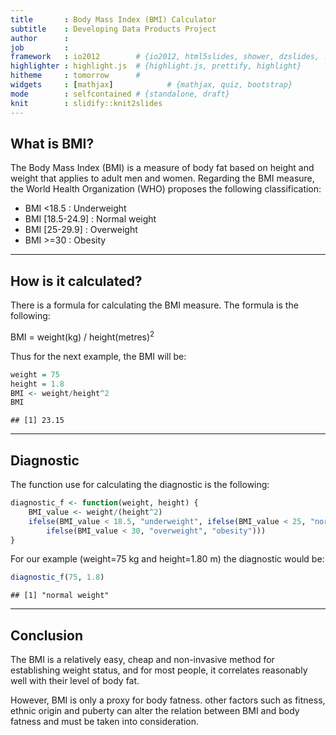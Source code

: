 ```yaml
---
title       : Body Mass Index (BMI) Calculator
subtitle    : Developing Data Products Project
author      : 
job         : 
framework   : io2012        # {io2012, html5slides, shower, dzslides, ...}
highlighter : highlight.js  # {highlight.js, prettify, highlight}
hitheme     : tomorrow      # 
widgets     : [mathjax]            # {mathjax, quiz, bootstrap}
mode        : selfcontained # {standalone, draft}
knit        : slidify::knit2slides
---
```


## What is BMI?

The Body Mass Index (BMI) is a measure of body fat based on height and weight that applies to adult men and women.
Regarding the BMI measure, the World Health Organization (WHO) proposes the following classification:
* BMI <18.5       : Underweight
* BMI [18.5-24.9] : Normal weight
* BMI [25-29.9]   : Overweight
* BMI >=30        : Obesity

--- 

## How is it calculated?
There is a formula for calculating the BMI measure. The formula is the following:

BMI = weight(kg) / height(metres)$^2$

Thus for the next example, the BMI will be:


```r
weight = 75
height = 1.8
BMI <- weight/height^2
BMI
```

```
## [1] 23.15
```



---

## Diagnostic
The function use for calculating the diagnostic is the following:

```r
diagnostic_f <- function(weight, height) {
    BMI_value <- weight/(height^2)
    ifelse(BMI_value < 18.5, "underweight", ifelse(BMI_value < 25, "normal weight", 
        ifelse(BMI_value < 30, "overweight", "obesity")))
}
```


For our example (weight=75 kg and height=1.80 m) the diagnostic would be:

```r
diagnostic_f(75, 1.8)
```

```
## [1] "normal weight"
```

---
## Conclusion
The BMI is a relatively easy, cheap and non-invasive method for establishing weight status, and for most people, it correlates reasonably well with their level of body fat. 

However, BMI is only a proxy for body fatness. other factors such as fitness, ethnic origin and puberty can alter the relation 
between BMI and body fatness and must be taken into consideration.

